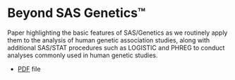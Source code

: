 
# Beyond SAS Genetics™

Paper highlighting the basic features of SAS/Genetics as we routinely apply
them to the analysis of human genetic association studies, along with
additional SAS/STAT procedures such as LOGISTIC and PHREG to conduct analyses
commonly used in human genetic studies.

* [PDF](http://statgen.org/wp-content/uploads/2012/08/240-2009.pdf) file
